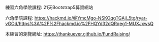 練習六角學院課程: 21天Bootstrap5募資網站

六角學院課程: https://hackmd.io/@YmcMgo-NSKOqgTGAjl_5tg/ryar-vGOd/https%3A%2F%2Fhackmd.io%2FHQYd32dQRqeg1-MUXJxwsQ

本練習的瀏覽網址: https://thankuever.github.io/FundRaising/
